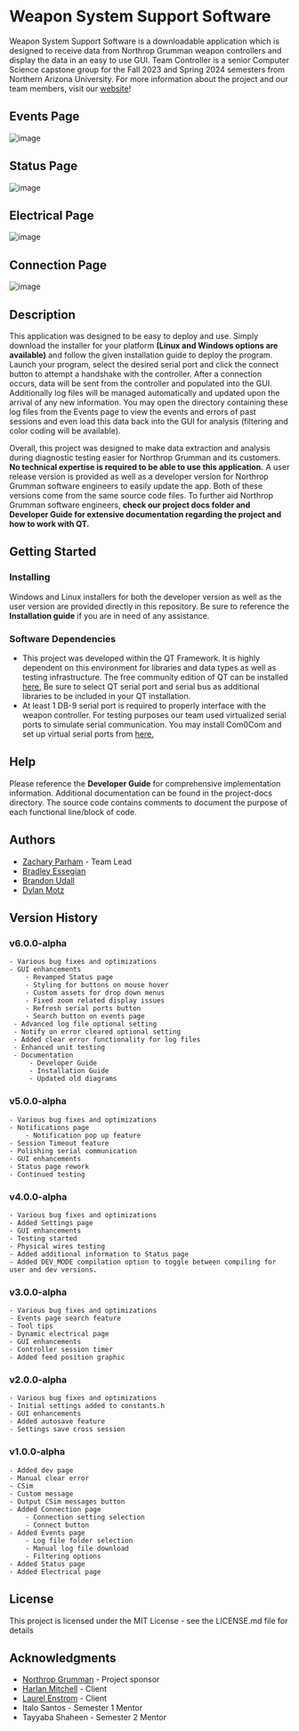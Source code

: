 


# Weapon System Support Software

Weapon System Support Software is a downloadable application which is designed to receive data from Northrop Grumman weapon controllers and display the data in an easy to use GUI. Team Controller is a senior Computer Science capstone group for the Fall 2023 and Spring 2024 semesters from Northern Arizona University. For more information about the project and our team members, visit our [website](https://ceias.nau.edu/capstone/projects/CS/2024/TeamController_F23/)!

## Events Page
![image](https://github.com/Team-Controller-NAU/Controller/assets/72166103/b89351d7-2b71-4447-8d85-08331b7aceca)

## Status Page
![image](https://github.com/Team-Controller-NAU/Controller/assets/72166103/ac084363-658b-4fd9-bfca-844824534e10)

## Electrical Page
![image](https://github.com/Team-Controller-NAU/Controller/assets/72166103/9d619d58-0cf4-4296-9ba8-d67377f51bdb)

## Connection Page
![image](https://github.com/Team-Controller-NAU/Controller/assets/72166103/82ccaef9-62d2-47c6-98c5-b44ea7e5e690)


## Description

This application was designed to be easy to deploy and use. Simply download the installer for your platform **(Linux and Windows options are available)** and follow the given installation guide to deploy the program. Launch your program, select the desired serial port and click the connect button to attempt a handshake with the controller. After a connection occurs, data will be sent from the controller and populated into the GUI. Additionally log files will be managed automatically and updated upon the arrival of any new information. You may open the directory containing these log files from the Events page to view the events and errors of past sessions and even load this data back into the GUI for analysis (filtering and color coding will be available).

Overall, this project was designed to make data extraction and analysis during diagnostic testing easier for Northrop Grumman and its customers. **No technical expertise is required to be able to use this application.** A user release version is provided as well as a developer version for Northrop Grumman software engineers to easily update the app. Both of these versions come from the same source code files. To further aid Northrop Grumman software engineers, **check our project docs folder and Developer Guide for extensive documentation regarding the project and how to work with QT.**

## Getting Started

### Installing

Windows and Linux installers for both the developer version as well as the user version are provided directly in this repository. Be sure to reference the **Installation guide** if you are in need of any assistance. 

### Software Dependencies

* This project was developed within the QT Framework. It is highly dependent on this environment for libraries and data types as well as testing infrastructure. The free community edition of QT can be installed [here.](https://www.qt.io/download-qt-installer "https://www.qt.io/download-qt-installer") Be sure to select QT serial port and serial bus as additional libraries to be included in your QT installation.
* At least 1 DB-9 serial port is required to properly interface with the weapon controller. For testing purposes our team used virtualized serial ports to simulate serial communication. You may install Com0Com and set up virtual serial ports from [here.](https://sourceforge.net/projects/com0com/files/com0com/2.2.2.0/com0com-2.2.2.0-x64-fre-signed.zip/download)

## Help

Please reference the **Developer Guide** for comprehensive implementation information. Additional documentation can be found in the project-docs directory. The source code contains comments to document the purpose of each functional line/block of code.

## Authors

* [Zachary Parham](https://github.com/zjp292) - Team Lead
* [Bradley Essegian](https://github.com/bradd07)
* [Brandon Udall](https://github.com/bcu8) 
* [Dylan Motz](https://github.com/Dylan-Motz)

## Version History

### v6.0.0-alpha
	- Various bug fixes and optimizations
 	- GUI enhancements
	 	- Revamped Status page
	 	- Styling for buttons on mouse hover
	 	- Custom assets for drop down menus
	 	- Fixed zoom related display issues
	 	- Refresh serial ports button
	 	- Search button on events page
	 - Advanced log file optional setting
	 - Notify on error cleared optional setting
	 - Added clear error functionality for log files
	 - Enhanced unit testing
	 - Documentation
		 - Developer Guide
		 - Installation Guide
		 - Updated old diagrams
### v5.0.0-alpha
	- Various bug fixes and optimizations
	- Notifications page
	    - Notification pop up feature
	- Session Timeout feature
	- Polishing serial communication
	- GUI enhancements
	- Status page rework
	- Continued testing
### v4.0.0-alpha
	- Various bug fixes and optimizations
	- Added Settings page
	- GUI enhancements
	- Testing started
	- Physical wires testing
	- Added additional information to Status page
	- Added DEV_MODE compilation option to toggle between compiling for user and dev versions.
### v3.0.0-alpha
    - Various bug fixes and optimizations
    - Events page search feature
    - Tool tips
    - Dynamic electrical page
    - GUI enhancements
    - Controller session timer
    - Added feed position graphic
### v2.0.0-alpha
    - Various bug fixes and optimizations
    - Initial settings added to constants.h
    - GUI enhancements
    - Added autosave feature
    - Settings save cross session
### v1.0.0-alpha
	- Added dev page
    - Manual clear error
    - CSim
    - Custom message
    - Output CSim messages button
	- Added Connection page
        - Connection setting selection
        - Connect button
	- Added Events page
        - Log file folder selection
        - Manual log file download
        - Filtering options
	- Added Status page
	- Added Electrical page

## License

This project is licensed under the MIT License - see the LICENSE.md file for details

## Acknowledgments

* [Northrop Grumman](https://www.northropgrumman.com/) - Project sponsor
* [Harlan Mitchell](https://www.linkedin.com/in/harlan-mitchell/) - Client
* [Laurel Enstrom](https://www.linkedin.com/in/laurel-enstrom-6a7ab4107/) - Client
* Italo Santos - Semester 1 Mentor
* Tayyaba Shaheen - Semester 2 Mentor
